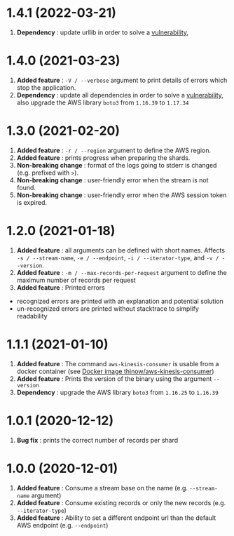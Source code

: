 # 1.4.1 (2022-03-21)

1. **Dependency** : update urllib in order to solve a [vulnerability](https://jvn.jp/en/vu/JVNVU92413403/),

# 1.4.0 (2021-03-23)

1. **Added feature** : `-V / --verbose` argument to print details of errors which stop the application.
2. **Dependency** : update all dependencies in order to solve a [vulnerability](https://github.com/advisories/GHSA-5phf-pp7p-vc2r),
    also upgrade the AWS library `boto3` from `1.16.39` to `1.17.34`

# 1.3.0 (2021-02-20)

1. **Added feature** : `-r / --region` argument to define the AWS region.
2. **Added feature** : prints progress when preparing the shards.
3. **Non-breaking change** : format of the logs going to stderr is changed (e.g. prefixed with `>`).
4. **Non-breaking change** : user-friendly error when the stream is not found.
5. **Non-breaking change** : user-friendly error when the AWS session token is expired.

# 1.2.0 (2021-01-18)

1. **Added feature** : all arguments can be defined with short names. Affects `-s / --stream-name`, `-e / --endpoint`,
   `-i / --iterator-type`, and `-v / --version`.
2. **Added feature** : `-m / --max-records-per-request` argument to define the maximum number of records per request
3. **Added feature** : Printed errors

* recognized errors are printed with an explanation and potential solution
* un-recognized errors are printed without stacktrace to simplify readability

# 1.1.1 (2021-01-10)

1. **Added feature** : The command `aws-kinesis-consumer` is usable from a docker container
   (see [Docker image thinow/aws-kinesis-consumer](https://hub.docker.com/r/thinow/aws-kinesis-consumer))
2. **Added feature** : Prints the version of the binary using the argument `--version`
3. **Dependency** : upgrade the AWS library `boto3` from `1.16.25` to `1.16.39`

# 1.0.1 (2020-12-12)

1. **Bug fix** : prints the correct number of records per shard

# 1.0.0 (2020-12-01)

1. **Added feature** : Consume a stream base on the name (e.g. `--stream-name` argument)
2. **Added feature** : Consume existing records or only the new records (e.g. `--iterator-type`)
3. **Added feature** : Ability to set a different endpoint url than the default AWS endpoint (e.g. `--endpoint`)
